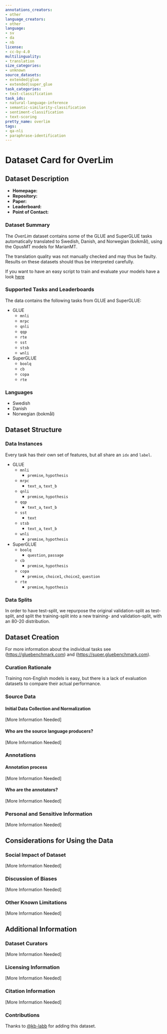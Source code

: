 ```yaml
---
annotations_creators:
- other
language_creators:
- other
language:
- sv
- da
- nb
license:
- cc-by-4.0
multilinguality:
- translation
size_categories:
- unknown
source_datasets:
- extended|glue
- extended|super_glue
task_categories:
- text-classification
task_ids:
- natural-language-inference
- semantic-similarity-classification
- sentiment-classification
- text-scoring
pretty_name: overlim
tags:
- qa-nli
- paraphrase-identification
---
```


# Dataset Card for OverLim

## Dataset Description

- **Homepage:**
- **Repository:**
- **Paper:**
- **Leaderboard:**
- **Point of Contact:**

### Dataset Summary

The _OverLim_ dataset contains some of the GLUE and SuperGLUE tasks automatically
translated to Swedish, Danish, and Norwegian (bokmål), using the OpusMT models
for MarianMT.

The translation quality was not manually checked and may thus be faulty.
Results on these datasets should thus be interpreted carefully.

If you want to have an easy script to train and evaluate your models have a look [here](https://github.com/kb-labb/overlim_eval)


### Supported Tasks and Leaderboards

The data contains the following tasks from GLUE and SuperGLUE:

- GLUE
  - `mnli`
  - `mrpc`
  - `qnli`
  - `qqp`
  - `rte`
  - `sst`
  - `stsb`
  - `wnli`
- SuperGLUE
  - `boolq`
  - `cb`
  - `copa`
  - `rte`

### Languages

- Swedish
- Danish
- Norwegian (bokmål)

## Dataset Structure

### Data Instances

Every task has their own set of features, but all share an `idx` and `label`.

- GLUE
  - `mnli`
    - `premise`, `hypothesis`
  - `mrpc`
    - `text_a`, `text_b`
  - `qnli`
    - `premise`, `hypothesis`
  - `qqp`
    - `text_a`, `text_b`
  - `sst`
    - `text`
  - `stsb`
    - `text_a`, `text_b`
  - `wnli`
    - `premise`, `hypothesis`
- SuperGLUE
  - `boolq`
    - `question`, `passage`
  - `cb`
    - `premise`, `hypothesis`
  - `copa`
    - `premise`, `choice1`, `choice2`, `question`
  - `rte`
    - `premise`, `hypothesis`

### Data Splits

In order to have test-split, we repurpose the original validation-split as
test-split, and split the training-split into a new training- and
validation-split, with an 80-20 distribution.

## Dataset Creation

For more information about the individual tasks see (https://gluebenchmark.com) and (https://super.gluebenchmark.com).

### Curation Rationale

Training non-English models is easy, but there is a lack of evaluation datasets to compare their actual performance.

### Source Data

#### Initial Data Collection and Normalization

[More Information Needed]

#### Who are the source language producers?

[More Information Needed]

### Annotations

#### Annotation process

[More Information Needed]

#### Who are the annotators?

[More Information Needed]

### Personal and Sensitive Information

[More Information Needed]

## Considerations for Using the Data

### Social Impact of Dataset

[More Information Needed]

### Discussion of Biases

[More Information Needed]

### Other Known Limitations

[More Information Needed]

## Additional Information

### Dataset Curators

[More Information Needed]

### Licensing Information

[More Information Needed]

### Citation Information

[More Information Needed]

### Contributions

Thanks to [@kb-labb](https://github.com/kb-labb) for adding this dataset.
